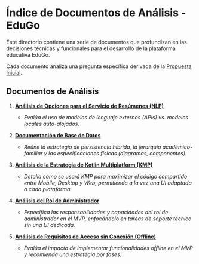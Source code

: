 # Índice de Documentos de Análisis - EduGo

Este directorio contiene una serie de documentos que profundizan en las decisiones técnicas y funcionales para el desarrollo de la plataforma educativa EduGo.

Cada documento analiza una pregunta específica derivada de la [Propuesta Inicial](../PropuestaInicial.md).

## Documentos de Análisis

1.  [**Análisis de Opciones para el Servicio de Resúmenes (NLP)**](./01_Analisis_Servicio_NLP.md)
    *   *Evalúa el uso de modelos de lenguaje externos (APIs) vs. modelos locales auto-alojados.*

2.  [**Documentación de Base de Datos**](./BaseDeDatos/README.md)
    *   *Reúne la estrategia de persistencia híbrida, la jerarquía académico-familiar y las especificaciones físicas (diagramas, componentes).*

3.  [**Análisis de la Estrategia de Kotlin Multiplatform (KMP)**](./03_Analisis_KMP.md)
    *   *Detalla cómo se usará KMP para maximizar el código compartido entre Mobile, Desktop y Web, permitiendo a la vez una UI adaptada a cada plataforma.*

4.  [**Análisis del Rol de Administrador**](./05_Analisis_Rol_Administrador.md)
    *   *Especifica las responsabilidades y capacidades del rol de administrador en el MVP, enfocándolo en tareas de soporte técnico sin una UI dedicada.*

5.  [**Análisis de Requisitos de Acceso sin Conexión (Offline)**](./06_Analisis_Acceso_Offline.md)
    *   *Evalúa el impacto de implementar funcionalidades offline en el MVP y recomienda una estrategia por fases.*
